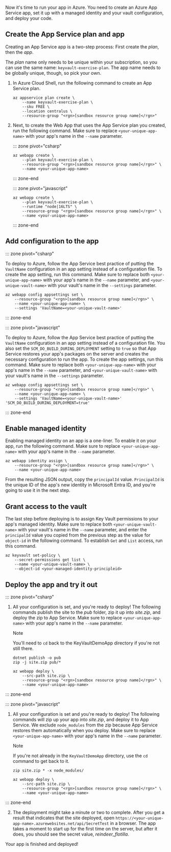 Now it's time to run your app in Azure. You need to create an Azure App Service app, set it up with a managed identity and your vault configuration, and deploy your code.

## Create the App Service plan and app

Creating an App Service app is a two-step process: First create the *plan*, then the *app*.

The *plan* name only needs to be unique within your subscription, so you can use the same name: `keyvault-exercise-plan`. The app name needs to be globally unique, though, so pick your own.

1. In Azure Cloud Shell, run the following command to create an App Service plan.

    ```azurecli
    az appservice plan create \
        --name keyvault-exercise-plan \
        --sku FREE \
        --location centralus \
        --resource-group "<rgn>[sandbox resource group name]</rgn>"
    ```

1. Next, to create the Web App that uses the App Service plan you created, run the following command. Make sure to replace `<your-unique-app-name>` with your app's name in the `--name` parameter.

    ::: zone pivot="csharp"

    ```azurecli
    az webapp create \
        --plan keyvault-exercise-plan \
        --resource-group "<rgn>[sandbox resource group name]</rgn>" \
        --name <your-unique-app-name>
    ```

    ::: zone-end

    ::: zone pivot="javascript"

    ```azurecli
    az webapp create \
        --plan keyvault-exercise-plan \
        --runtime "node|16LTS" \
        --resource-group "<rgn>[sandbox resource group name]</rgn>" \
        --name <your-unique-app-name>
    ```

    ::: zone-end

## Add configuration to the app

::: zone pivot="csharp"

To deploy to Azure, follow the App Service best practice of putting the `VaultName` configuration in an app setting instead of a configuration file. To create the app setting, run this command. Make sure to replace both `<your-unique-app-name>` with your app's name in the `--name` parameter, and `<your-unique-vault-name>` with your vault's name in the `--settings` parameter.

```azurecli
az webapp config appsettings set \
    --resource-group "<rgn>[sandbox resource group name]</rgn>" \
    --name <your-unique-app-name> \
    --settings 'VaultName=<your-unique-vault-name>'
```

::: zone-end

::: zone pivot="javascript"

To deploy to Azure, follow the App Service best practice of putting the `VaultName` configuration in an app setting instead of a configuration file. You also set the `SCM_DO_BUILD_DURING_DEPLOYMENT` setting to `true` so that App Service restores your app's packages on the server and creates the necessary configuration to run the app. To create the app settings, run this command. Make sure to replace both `<your-unique-app-name>` with your app's name in the `--name` parameter, and `<your-unique-vault-name>` with your vault's name in the `--settings` parameter.

```azurecli
az webapp config appsettings set \
    --resource-group "<rgn>[sandbox resource group name]</rgn>" \
    --name <your-unique-app-name> \
    --settings 'VaultName=<your-unique-vault-name>' 'SCM_DO_BUILD_DURING_DEPLOYMENT=true'
```

::: zone-end

## Enable managed identity

Enabling managed identity on an app is a one-liner. To enable it on your app, run the following command. Make sure to replace `<your-unique-app-name>` with your app's name in the `--name` parameter.

```azurecli
az webapp identity assign \
    --resource-group "<rgn>[sandbox resource group name]</rgn>" \
    --name <your-unique-app-name>
```

From the resulting JSON output, copy the `principalId` value. `PrincipalId` is the unique ID of the app's new identity in Microsoft Entra ID, and you're going to use it in the next step.

## Grant access to the vault

The last step before deploying is to assign Key Vault permissions to your app's managed identity. Make sure to replace both `<your-unique-vault-name>` with your vault's name in the `--name` parameter, and enter the `principalId` value you copied from the previous step as the value for `object-id` in the following command. To establish `Get` and `List` access, run this command.

```azurecli
az keyvault set-policy \
    --secret-permissions get list \
    --name <your-unique-vault-name> \
    --object-id <your-managed-identity-principleid>
```

## Deploy the app and try it out

::: zone pivot="csharp"

1. All your configuration is set, and you're ready to deploy! The following commands publish the site to the *pub* folder, zip it up into *site.zip*, and deploy the zip to App Service. Make sure to replace `<your-unique-app-name>` with your app's name in the `--name` parameter.

    > [!NOTE]
    > You'll need to `cd` back to the KeyVaultDemoApp directory if you're not still there.

    ```azurecli
    dotnet publish -o pub
    zip -j site.zip pub/*

    az webapp deploy \
        --src-path site.zip \
        --resource-group "<rgn>[sandbox resource group name]</rgn>" \
        --name <your-unique-app-name>
    ```

::: zone-end

::: zone pivot="javascript"

1. All your configuration is set and you're ready to deploy! The following commands will zip up your app into *site.zip*, and deploy it to App Service. We exclude `node_modules` from the zip because App Service restores them automatically when you deploy. Make sure to replace `<your-unique-app-name>` with your app's name in the `--name` parameter.

    > [!NOTE]
    > If you're not already in the `KeyVaultDemoApp` directory, use the `cd` command to get back to it.

    ```azurecli
    zip site.zip * -x node_modules/

    az webapp deploy \
        --src-path site.zip \
        --resource-group "<rgn>[sandbox resource group name]</rgn>" \
        --name <your-unique-app-name>
    ```

::: zone-end

2. The deployment might take a minute or two to complete. After you get a result that indicates that the site deployed, open `https://<your-unique-app-name>.azurewebsites.net/api/SecretTest` in a browser. The app takes a moment to start up for the first time on the server, but after it does, you should see the secret value, *reindeer_flotilla*.

Your app is finished and deployed!
